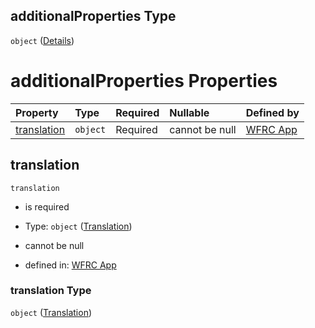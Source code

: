## additionalProperties Type

`object` ([Details](config-properties-translations-additionalproperties.md))

# additionalProperties Properties

| Property                    | Type     | Required | Nullable       | Defined by                                                                                                                                                                  |
| :-------------------------- | :------- | :------- | :------------- | :-------------------------------------------------------------------------------------------------------------------------------------------------------------------------- |
| [translation](#translation) | `object` | Required | cannot be null | [WFRC App](config-definitions-translation.md "https://wfrc.org/wasatch-choice-map/config.schema.json#/properties/translations/additionalProperties/properties/translation") |

## translation



`translation`

*   is required

*   Type: `object` ([Translation](config-definitions-translation.md))

*   cannot be null

*   defined in: [WFRC App](config-definitions-translation.md "https://wfrc.org/wasatch-choice-map/config.schema.json#/properties/translations/additionalProperties/properties/translation")

### translation Type

`object` ([Translation](config-definitions-translation.md))
